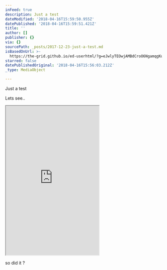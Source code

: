 ```yaml
---
inFeed: true
description: Just a test
dateModified: '2018-04-16T15:59:50.955Z'
datePublished: '2018-04-16T15:59:51.421Z'
title: ''
author: []
publisher: {}
via: {}
sourcePath: _posts/2017-12-23-just-a-test.md
isBasedOnUrl: >-
  https://the-grid.github.io/ed-userhtml/?g=eJwlyTEOwjAMBdCroO6NgamqgKugNFgOCNsR_lHg9gxd3vIuT5VDfMp1qkCLlWiMkWQGl2r-dvml4krFDWygR1bak9jmHpQjGEHVlWmAvyABZ71vHXBLryYJteuWTufluNNMptsfWJgqpA
starred: false
datePublishedOriginal: '2018-04-16T15:56:03.212Z'
_type: MediaObject

---
```

Just a test

Lets see..

<iframe src="https://the-grid.github.io/ed-userhtml/?g=eJwlyTEOwjAMBdCroO6NgamqgKugNFgOCNsR_lHg9gxd3vIuT5VDfMp1qkCLlWiMkWQGl2r-dvml4krFDWygR1bak9jmHpQjGEHVlWmAvyABZ71vHXBLryYJteuWTufluNNMptsfWJgqpA" height="480" style=""></iframe>

so did it ?